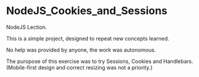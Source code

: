 # NodeJS_Cookies_and_Sessions
NodeJS Lection.

This is a simple project, designed to repeat new concepts learned. 

No help was provided by anyone, the work was autonomous. 

The puropose of this exercise was to try Sessions, Cookies and Handlebars. 
(Mobile-first design and correct resizing was not a priority.)
